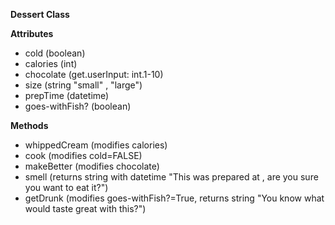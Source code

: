 **Dessert Class**  


**Attributes**  
  - cold (boolean)  
  - calories (int)  
  - chocolate (get.userInput: int.1-10)  
  - size (string "small" , "large")  
  - prepTime (datetime)  
  - goes-withFish? (boolean)  


**Methods**  
  - whippedCream (modifies calories)  
  - cook (modifies cold=FALSE)  
  - makeBetter (modifies chocolate)  
  - smell (returns string with datetime "This was prepared at <time>, are you sure you want to eat it?")  
  - getDrunk (modifies goes-withFish?=True, returns string "You know what would taste great with this?")  
